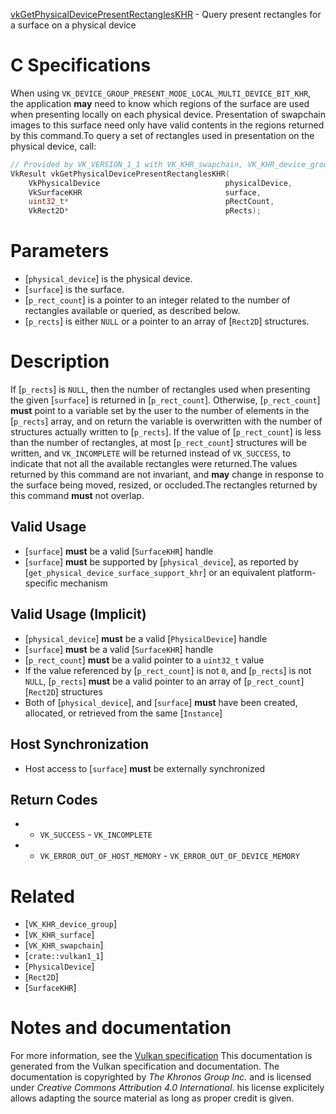 [vkGetPhysicalDevicePresentRectanglesKHR](https://www.khronos.org/registry/vulkan/specs/1.3-extensions/man/html/vkGetPhysicalDevicePresentRectanglesKHR.html) - Query present rectangles for a surface on a physical device

# C Specifications
When using `VK_DEVICE_GROUP_PRESENT_MODE_LOCAL_MULTI_DEVICE_BIT_KHR`,
the application  **may**  need to know which regions of the surface are used when
presenting locally on each physical device.
Presentation of swapchain images to this surface need only have valid
contents in the regions returned by this command.To query a set of rectangles used in presentation on the physical device,
call:
```c
// Provided by VK_VERSION_1_1 with VK_KHR_swapchain, VK_KHR_device_group with VK_KHR_surface
VkResult vkGetPhysicalDevicePresentRectanglesKHR(
    VkPhysicalDevice                            physicalDevice,
    VkSurfaceKHR                                surface,
    uint32_t*                                   pRectCount,
    VkRect2D*                                   pRects);
```

# Parameters
- [`physical_device`] is the physical device.
- [`surface`] is the surface.
- [`p_rect_count`] is a pointer to an integer related to the number of rectangles available or queried, as described below.
- [`p_rects`] is either `NULL` or a pointer to an array of [`Rect2D`] structures.

# Description
If [`p_rects`] is `NULL`, then the number of rectangles used when
presenting the given [`surface`] is returned in [`p_rect_count`].
Otherwise, [`p_rect_count`] **must**  point to a variable set by the user to the
number of elements in the [`p_rects`] array, and on return the variable is
overwritten with the number of structures actually written to [`p_rects`].
If the value of [`p_rect_count`] is less than the number of rectangles, at
most [`p_rect_count`] structures will be written, and `VK_INCOMPLETE`
will be returned instead of `VK_SUCCESS`, to indicate that not all the
available rectangles were returned.The values returned by this command are not invariant, and  **may**  change in
response to the surface being moved, resized, or occluded.The rectangles returned by this command  **must**  not overlap.
## Valid Usage
-  [`surface`] **must**  be a valid [`SurfaceKHR`] handle
-  [`surface`] **must**  be supported by [`physical_device`], as reported by [`get_physical_device_surface_support_khr`] or an equivalent platform-specific mechanism

## Valid Usage (Implicit)
-  [`physical_device`] **must**  be a valid [`PhysicalDevice`] handle
-  [`surface`] **must**  be a valid [`SurfaceKHR`] handle
-  [`p_rect_count`] **must**  be a valid pointer to a `uint32_t` value
-    If the value referenced by [`p_rect_count`] is not `0`, and [`p_rects`] is not `NULL`, [`p_rects`] **must**  be a valid pointer to an array of [`p_rect_count`][`Rect2D`] structures
-    Both of [`physical_device`], and [`surface`] **must**  have been created, allocated, or retrieved from the same [`Instance`]

## Host Synchronization
- Host access to [`surface`] **must**  be externally synchronized

## Return Codes
*   - `VK_SUCCESS`  - `VK_INCOMPLETE` 
*   - `VK_ERROR_OUT_OF_HOST_MEMORY`  - `VK_ERROR_OUT_OF_DEVICE_MEMORY`

# Related
- [`VK_KHR_device_group`]
- [`VK_KHR_surface`]
- [`VK_KHR_swapchain`]
- [`crate::vulkan1_1`]
- [`PhysicalDevice`]
- [`Rect2D`]
- [`SurfaceKHR`]

# Notes and documentation
For more information, see the [Vulkan specification](https://www.khronos.org/registry/vulkan/specs/1.3-extensions/html/vkspec.html)
This documentation is generated from the Vulkan specification and documentation.
The documentation is copyrighted by *The Khronos Group Inc.* and is licensed under *Creative Commons Attribution 4.0 International*.
his license explicitely allows adapting the source material as long as proper credit is given.
        